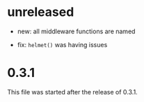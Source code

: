 unreleased
==========

- new: all middleware functions are named

- fix: `helmet()` was having issues

0.3.1
=====

This file was started after the release of 0.3.1.
